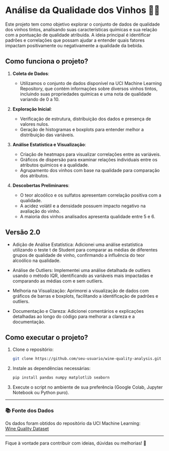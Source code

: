 # Análise da Qualidade dos Vinhos 🍇🍷

Este projeto tem como objetivo explorar o conjunto de dados de qualidade dos vinhos tintos, analisando suas características químicas e sua relação com a pontuação de qualidade atribuída. A ideia principal é identificar padrões e correlações que possam ajudar a entender quais fatores impactam positivamente ou negativamente a qualidade da bebida.

## Como funciona o projeto?

1. **Coleta de Dados**:
   - Utilizamos o conjunto de dados disponível na UCI Machine Learning Repository, que contém informações sobre diversos vinhos tintos, incluindo suas propriedades químicas e uma nota de qualidade variando de 0 a 10.

2. **Exploração Inicial**:
   - Verificação de estrutura, distribuição dos dados e presença de valores nulos.
   - Geração de histogramas e boxplots para entender melhor a distribuição das variáveis.

3. **Análise Estatística e Visualização**:
   - Criação de heatmaps para visualizar correlações entre as variáveis.
   - Gráficos de dispersão para examinar relações individuais entre os atributos químicos e a qualidade.
   - Agrupamento dos vinhos com base na qualidade para comparação dos atributos.

4. **Descobertas Preliminares**:
   - O teor alcoólico e os sulfatos apresentam correlação positiva com a qualidade.
   - A acidez volátil e a densidade possuem impacto negativo na avaliação do vinho.
   - A maioria dos vinhos analisados apresenta qualidade entre 5 e 6.

## Versão 2.0

- Adição de Análise Estatística: Adicionei uma análise estatística utilizando o teste t de Student para comparar as médias de diferentes grupos de qualidade de vinho, confirmando a influência do teor alcoólico na qualidade.

- Análise de Outliers: Implementei uma análise detalhada de outliers usando o método IQR, identificando as variáveis mais impactadas e comparando as médias com e sem outliers.

- Melhoria na Visualização: Aprimorei a visualização de dados com gráficos de barras e boxplots, facilitando a identificação de padrões e outliers.

- Documentação e Clareza: Adicionei comentários e explicações detalhadas ao longo do código para melhorar a clareza e a documentação.

## Como executar o projeto?

1. Clone o repositório:
   ```bash
   git clone https://github.com/seu-usuario/wine-quality-analysis.git
   ```
2. Instale as dependências necessárias:
   ```bash
   pip install pandas numpy matplotlib seaborn
   ```
3. Execute o script no ambiente de sua preferência (Google Colab, Jupyter Notebook ou Python puro).


---

### 📚 Fonte dos Dados
Os dados foram obtidos do repositório da UCI Machine Learning:  
[Wine Quality Dataset](https://archive.ics.uci.edu/ml/machine-learning-databases/wine-quality/winequality-red.csv)

---

Fique à vontade para contribuir com ideias, dúvidas ou melhorias! 🚀

